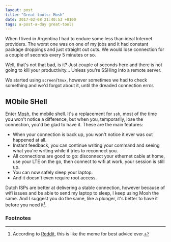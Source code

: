 ```yaml
---
layout: post
title: "Great tools: Mosh"
date: 2017-02-08 21:40:53 +0100
tags: a-post-a-day great-tools
---
```


When I lived in Argentina I had to endure some less than ideal Internet providers. The worst one was on one of my jobs and it had constant package droppings and just straight out cuts. We would lose connection for a couple of seconds every 5 minutes or so.

Well, that's not that bad, is it? Just couple of seconds here and there is not going to kill your productivity... Unless you're SSHing into a remote server.

We started using `screen`/`tmux`, however sometimes we had to check something and we'd forgot about it, until the dreaded connection error.

## **MO**bile **SH**ell

Enter [Mosh](https://mosh.org/), the mobile shell. It's a replacement for `ssh`, most of the time you won't notice a difference, but when you, temporarily, lose the connection, you'd be glad to have it. These are the main features:

- When your connection is back up, you won't notice it ever was out happened at all.
- Instant feedback, you can continue writing your command and seeing what you're writing while it tries to reconnect you.
- All connections are good to go: disconnect your ethernet cable at home, use your LTE on the go, then connect to wifi at work, your session is still up.
- You can now safely sleep your laptop.
- And it doesn't even require root access.

Dutch ISPs are better at delivering a stable connection, however because of wifi issues and be able to send my laptop to sleep, I keep using Mosh the same. And I suggest you do the same, like a plunger, it's better to have it before you need it[^1].

### Footnotes

[^1]: According to [Reddit](https://www.reddit.com), this is like the meme for best advice ever.
